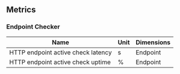 ## Metrics

### Endpoint Checker 

| Name | Unit | Dimensions |
|------|------|------------|
| HTTP endpoint active check latency | s | Endpoint |
| HTTP endpoint active check uptime | % | Endpoint |

